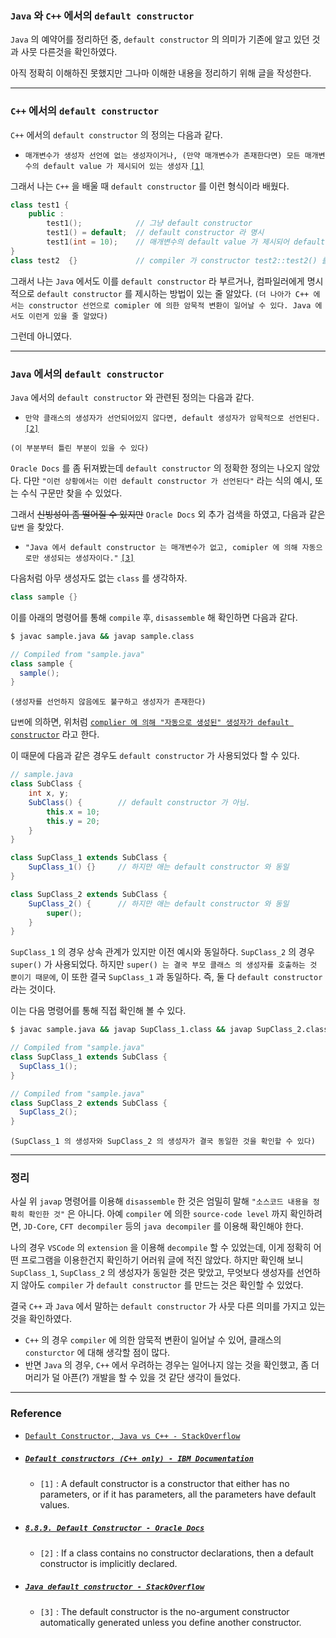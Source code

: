 
### `Java` 와 `C++` 에서의 `default constructor`

`Java` 의 예약어를 정리하던 중, `default constructor` 의 의미가 기존에 알고 있던 것과 사뭇 다른것을 확인하였다.

아직 정확히 이해하진 못했지만 그나마 이해한 내용을 정리하기 위해 글을 작성한다.

---

### `C++` 에서의 `default constructor`

`C++` 에서의 `default constructor` 의 정의는 다음과 같다.

- `매개변수가 생성자 선언에 없는 생성자이거나, (만약 매개변수가 존재한다면) 모든 매개변수의 default value 가 제시되어 있는 생성자` [`[1]`](#default-constructors-c-only---ibm-documentation)

그래서 나는 `C++` 을 배울 때 `default constructor` 를 이런 형식이라 배웠다.

```cpp
class test1 {
    public : 
        test1();            // 그냥 default constructor
        test1() = default;  // default constructor 라 명시
        test1(int = 10);    // 매개변수의 default value 가 제시되어 default constructor
}
class test2  {}             // compiler 가 constructor test2::test2() 를 암묵적으로 만듬
```

그래서 나는 `Java` 에서도 이를 `default constructor` 라 부르거나, 컴파일러에게 명시적으로 `default constructor` 를 제시하는 방법이 있는 줄 알았다.
`(더 나아가 C++ 에서는 constructor 선언으로 comipler 에 의한 암묵적 변환이 일어날 수 있다. Java 에서도 이런게 있을 줄 알았다)`

그런데 아니였다.

---

### `Java` 에서의 `default constructor`

`Java` 에서의 `default constructor` 와 관련된 정의는 다음과 같다.

- `만약 클래스의 생성자가 선언되어있지 않다면, default 생성자가 암묵적으로 선언된다.` [`[2]`](#889-default-constructor---oracle-docs)

`(이 부분부터 틀린 부분이 있을 수 있다)`

`Oracle Docs` 를 좀 뒤져봤는데 `default constructor` 의 정확한 정의는 나오지 않았다. 다만 `"이런 상황에서는 이런 default constructor 가 선언된다"` 라는 식의 예시, 또는 수식 구문만 찾을 수 있었다.

그래서 ~~신빙성이 좀 떨어질 수 있지만~~ `Oracle Docs` 외 추가 검색을 하였고, 다음과 같은 `답변` 을 찾았다.

- `"Java 에서 default constructor 는 매개변수가 없고, comipler 에 의해 자동으로만 생성되는 생성자이다."` [`[3]`](#java-default-constructor---stackoverflow)

다음처럼 아무 생성자도 없는 `class` 를 생각하자.

```java
class sample {}
```

이를 아래의 명령어를 통해 `compile` 후, `disassemble` 해 확인하면 다음과 같다.

```bash
$ javac sample.java && javap sample.class
```
```java
// Compiled from "sample.java"
class sample {
  sample();
}
```
`(생성자를 선언하지 않음에도 불구하고 생성자가 존재한다)`

`답변`에 의하면, 위처럼 <ins>`complier 에 의해 "자동으로 생성된" 생성자가 default constructor`</ins> 라고 한다.

이 때문에 다음과 같은 경우도 `default constructor` 가 사용되었다 할 수 있다.


```java
// sample.java
class SubClass {
    int x, y;
    SubClass() {        // default constructor 가 아님.
        this.x = 10;    
        this.y = 20;
    }
}

class SupClass_1 extends SubClass {
    SupClass_1() {}     // 하지만 애는 default constructor 와 동일
}

class SupClass_2 extends SubClass {
    SupClass_2() {      // 하지만 애는 default constructor 와 동일
        super();
    }
}
```

`SupClass_1` 의 경우 상속 관계가 있지만 이전 예시와 동일하다.
`SupClass_2` 의 경우 `super()` 가 사용되었다. 하지만 `super() 는 결국 부모 클래스 의 생성자를 호출하는 것 뿐이기 때문에`, 이 또한 결국 `SupClass_1` 과 동일하다. 즉, 둘 다 `default constructor` 라는 것이다.

이는 다음 명령어를 통해 직접 확인해 볼 수 있다.

```bash
$ javac sample.java && javap SupClass_1.class && javap SupClass_2.class
```
```java
// Compiled from "sample.java"
class SupClass_1 extends SubClass {
  SupClass_1();
}
```
```java
// Compiled from "sample.java"
class SupClass_2 extends SubClass {
  SupClass_2();
}
```
`(SupClass_1 의 생성자와 SupClass_2 의 생성자가 결국 동일한 것을 확인할 수 있다)`

---

### 정리

사실 위 `javap` 명령어를 이용해 `disassemble` 한 것은 엄밀히 말해 `"소스코드 내용을 정확히 확인한 것"` 은 아니다. 아예 `compiler` 에 의한 `source-code level` 까지 확인하려면, `JD-Core`, `CFT decompiler` 등의 `java decompiler` 를 이용해 확인해야 한다.

나의 경우 `VSCode` 의 `extension` 을 이용해 `decompile` 할 수 있었는데, 이게 정확히 어떤 프로그램을 이용한건지 확인하기 어러워 글에 적진 않았다.
하지만 확인해 보니 `SupClass_1`, `SupClass_2` 의 생성자가 동일한 것은 맞았고, 무엇보다 생성자를 선언하지 않아도 `compiler` 가 `default constructor` 를 만드는 것은 확인할 수 있었다.

결국 `C++` 과 `Java` 에서 말하는 `default constructor` 가 사뭇 다른 의미를 가지고 있는 것을 확인하였다.
- `C++` 의 경우 `compiler` 에 의한 암묵적 변환이 일어날 수 있어, 클래스의 `consturctor` 에 대해 생각할 점이 많다.
- 반면 `Java` 의 경우, `C++` 에서 우려하는 경우는 일어나지 않는 것을 확인했고, 좀 더 머리가 덜 아픈(?) 개발을 할 수 있을 것 같단 생각이 들었다.

---

### Reference

- [`Default Constructor, Java vs C++ - StackOverflow`](https://stackoverflow.com/questions/29664783/default-constructor-java-vs-c)

- ##### [`Default constructors (C++ only) - IBM Documentation`](https://www.ibm.com/docs/en/zos/3.1.0?topic=only-default-constructors-c)
    - `[1]` : A default constructor is a constructor that either has no parameters, or if it has parameters, all the parameters have default values.

- ##### [`8.8.9. Default Constructor - Oracle Docs`](https://docs.oracle.com/javase/specs/jls/se8/html/jls-8.html#jls-8.8.9)
    - `[2]` : If a class contains no constructor declarations, then a default constructor is implicitly declared.

- ##### [`Java default constructor - StackOverflow`](https://stackoverflow.com/questions/4488716/java-default-constructor)
    - `[3]` : The default constructor is the no-argument constructor automatically generated unless you define another constructor.
